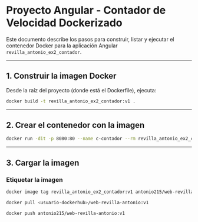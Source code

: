 # Proyecto Angular - Contador de Velocidad Dockerizado

Este documento describe los pasos para construir, listar y ejecutar el contenedor Docker para la aplicación Angular `revilla_antonio_ex2_contador`.

---

## 1. Construir la imagen Docker

Desde la raíz del proyecto (donde está el Dockerfile), ejecuta:

```bash
docker build -t revilla_antonio_ex2_contador:v1 .
```

---
## 2. Crear el contenedor con la imagen
```bash
docker run -dit -p 8080:80 --name c-contador --rm revilla_antonio_ex2_contador:v1
```

---
## 3. Cargar la imagen

### Etiquetar la imagen
```bash
docker image tag revilla_antonio_ex2_contador:v1 antonio215/web-revilla-antonio:v1
```

```bash
docker pull <usuario-dockerhub>/web-revilla-antonio:v1

docker push antonio215/web-revilla-antonio:v1
```
